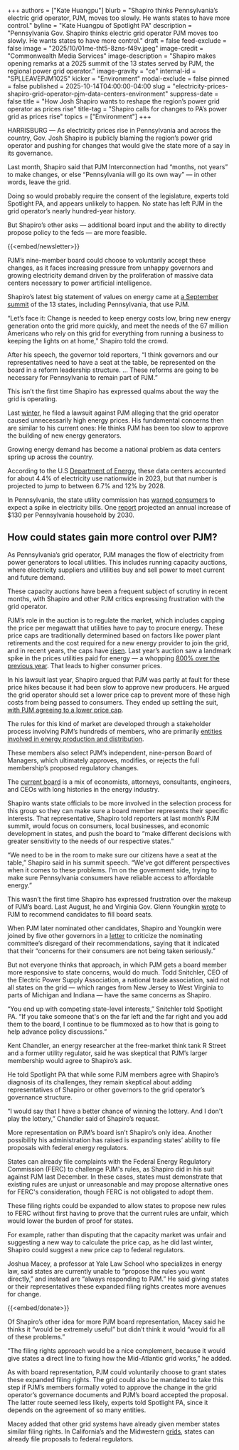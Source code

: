 +++
authors = ["Kate Huangpu"]
blurb = "Shapiro thinks Pennsylvania’s electric grid operator, PJM, moves too slowly. He wants states to have more control."
byline = "Kate Huangpu of Spotlight PA"
description = "Pennsylvania Gov. Shapiro thinks electric grid operator PJM moves too slowly. He wants states to have more control."
draft = false
feed-exclude = false
image = "2025/10/01me-tht5-8zns-f49v.jpeg"
image-credit = "Commonwealth Media Services"
image-description = "Shapiro makes opening remarks at a 2025 summit of the 13 states served by PJM, the regional power grid operator."
image-gravity = "ce"
internal-id = "SPLLEAVEPJM1025"
kicker = "Environment"
modal-exclude = false
pinned = false
published = 2025-10-14T04:00:00-04:00
slug = "electricity-prices-shapiro-grid-operator-pjm-data-centers-environment"
suppress-date = false
title = "How Josh Shapiro wants to reshape the region’s power grid operator as prices rise"
title-tag = "Shapiro calls for changes to PA’s power grid as prices rise"
topics = ["Environment"]
+++

HARRISBURG —&nbsp;As electricity prices rise in Pennsylvania and across the country, Gov. Josh Shapiro is publicly blaming the region’s power grid operator and pushing for changes that would give the state more of a say in its governance.

Last month, Shapiro said that PJM Interconnection had “months, not years” to make changes, or else “Pennsylvania will go its own way” — in other words, leave the grid.

Doing so would probably require the consent of the legislature, experts told Spotlight PA, and appears unlikely to happen. No state has left PJM in the grid operator’s nearly hundred-year history.

But Shapiro’s other asks — additional board input and the ability to directly propose policy to the feds — are more feasible.

{{<embed/newsletter>}}

PJM’s nine-member board could choose to voluntarily accept these changes, as it faces increasing pressure from unhappy governors and growing electricity demand driven by the proliferation of massive data centers necessary to power artificial intelligence.

Shapiro’s latest big statement of values on energy came at <a href="https://www.pa.gov/governor/newsroom/2025-press-releases/gov-shapiro-s-prepared-remarks--13-state-summit-on-future-of-pjm">a September summit</a> of the 13 states, including Pennsylvania, that use PJM.

“Let’s face it: Change is needed to keep energy costs low, bring new energy generation onto the grid more quickly, and meet the needs of the 67 million Americans who rely on this grid for everything from running a business to keeping the lights on at home,” Shapiro told the crowd.

After his speech, the governor told reporters, “I think governors and our representatives need to have a seat at the table, be represented on the board in a reform leadership structure. … These reforms are going to be necessary for Pennsylvania to remain part of PJM.”

This isn’t the first time Shapiro has expressed qualms about the way the grid is operating.

Last <a href="https://www.pa.gov/governor/newsroom/2024-press-releases/lawsuit-against-pjm-to-prevent-energy-price-hikes">winter</a>, he filed a lawsuit against PJM alleging that the grid operator caused unnecessarily high energy prices. His fundamental concerns then are similar to his current ones: He thinks PJM has been too slow to approve the building of new energy generators.

Growing energy demand has become a national problem as data centers spring up across the country.

According to the U.S <a href="https://www.energy.gov/articles/doe-releases-new-report-evaluating-increase-electricity-demand-data-centers">Department of Energy</a>, these data centers accounted for about 4.4% of electricity use nationwide in 2023, but that number is projected to jump to between 6.7% and 12% by 2028.

In Pennsylvania, the state utility commission has <a href="https://www.spotlightpa.org/news/2025/07/pennsylvania-electric-bill-increase-power-grid-auction-environment/">warned consumers</a> to expect a spike in electricity bills. One <a href="https://energyinnovation.org/wp-content/uploads/OBBBA-impacts-on-Pennsylvania.pdf">report</a> projected an annual increase of $130 per Pennsylvania household by 2030.

## How could states gain more control over PJM?

As Pennsylvania’s grid operator, PJM manages the flow of electricity from power generators to local utilities. This includes running capacity auctions, where electricity suppliers and utilities buy and sell power to meet current and future demand.

These capacity auctions have been a frequent subject of scrutiny in recent months, with Shapiro and other PJM critics expressing frustration with the grid operator.

PJM’s role in the auction is to regulate the market, which includes capping the price per megawatt that utilities have to pay to procure energy. These price caps are traditionally determined based on factors like power plant retirements and the cost required for a new energy provider to join the grid, and in recent years, the caps have <a href="https://www.pjm.com/-/media/DotCom/markets-ops/rpm/rpm-auction-info/2026-2027/2026-2027-bra-report.pdf">risen</a>. Last year’s auction saw a landmark spike in the prices utilities paid for energy — a whopping <a href="https://www.reuters.com/business/energy/pjm-power-auction-results-yield-sharply-higher-prices-2024-07-31/">800% over the previous year</a>. That leads to higher consumer prices.

In his lawsuit last year, Shapiro argued that PJM was partly at fault for these price hikes because it had been slow to approve new producers. He argued the grid operator should set a lower price cap to prevent more of these high costs from being passed to consumers. They ended up settling the suit, <a href="https://www.pa.gov/governor/newsroom/2025-press-releases/gov-shapiro-legal-action-against-pjm-saves-consumers-billions-ac">with PJM agreeing to a lower price cap</a>.

The rules for this kind of market are developed through a stakeholder process involving PJM’s hundreds of members, who are primarily <a href="https://www.pjm.com/about-pjm/member-services/member-list">entities involved in energy production and distribution</a>.

These members also select PJM’s independent, nine-person Board of Managers, which ultimately approves, modifies, or rejects the full membership’s proposed regulatory changes.

The <a href="https://www.pjm.com/about-pjm/who-we-are/pjm-board">current board</a> is a mix of economists, attorneys, consultants, engineers, and CEOs with long histories in the energy industry.

Shapiro wants state officials to be more involved in the selection process for this group so they can make sure a board member represents their specific interests. That representative, Shapiro told reporters at last month’s PJM summit, would focus on consumers, local businesses, and economic development in states, and push the board to “make different decisions with greater sensitivity to the needs of our respective states.”

“We need to be in the room to make sure our citizens have a seat at the table,” Shapiro said in his summit speech. “We&#39;ve got different perspectives when it comes to these problems. I&#39;m on the government side, trying to make sure Pennsylvania consumers have reliable access to affordable energy.”

This wasn’t the first time Shapiro has expressed frustration over the makeup of PJM’s board. Last August, he and Virginia Gov. Glenn Youngkin <a href="https://www.pjm.com/-/media/DotCom/about-pjm/who-we-are/public-disclosures/2025/20250811-pa-va-govs-letter-re-board-candidates.pdf">wrote</a> to PJM to recommend candidates to fill board seats.

When PJM later nominated other candidates, Shapiro and Youngkin were joined by five other governors in a <a href="https://www.pjm.com/-/media/DotCom/about-pjm/who-we-are/public-disclosures/2025/20250911-govs-of-pjm-member-states-letter-to-pjm-board-related-to-nc-decision-regarding-open-seats-on-bom.pdf">letter</a> to criticize the nominating committee’s disregard of their recommendations, saying that it indicated that their “concerns for their consumers are not being taken seriously.”

But not everyone thinks that approach, in which PJM gets a board member more responsive to state concerns, would do much. Todd Snitchler, CEO of the Electric Power Supply Association, a national trade association, said not all states on the grid — which ranges from New Jersey to West Virginia to parts of Michigan and Indiana — have the same concerns as Shapiro.

“You end up with competing state-level interests,” Snitchler told Spotlight PA. “If you take someone that&#39;s on the far left and the far right and you add them to the board, I continue to be flummoxed as to how that is going to help advance policy discussions.”

Kent Chandler, an energy researcher at the free-market think tank R Street and a former utility regulator, said he was skeptical that PJM’s larger membership would agree to Shapiro’s ask.

He told Spotlight PA that while some PJM members agree with Shapiro’s diagnosis of its challenges, they remain skeptical about adding representatives of Shapiro or other governors to the grid operator’s governance structure.

“I would say that I have a better chance of winning the lottery. And I don&#39;t play the lottery,” Chandler said of Shapiro’s request.

More representation on PJM’s board isn’t Shapiro’s only idea. Another possibility his administration has raised is expanding states’ ability to file proposals with federal energy regulators.

States can already file complaints with the Federal Energy Regulatory Commission (FERC) to challenge PJM&#39;s rules, as Shapiro did in his suit against PJM last December. In these cases, states must demonstrate that existing rules are unjust or unreasonable and may propose alternative ones for FERC&#39;s consideration, though FERC is not obligated to adopt them.

These filing rights could be expanded to allow states to propose new rules to FERC without first having to prove that the current rules are unfair, which would lower the burden of proof for states.

For example, rather than disputing that the capacity market was unfair and suggesting a new way to calculate the price cap, as he did last winter, Shapiro could suggest a new price cap to federal regulators.

Joshua Macey, a professor at Yale Law School who specializes in energy law, said states are currently unable to “propose the rules you want directly,” and instead are “always responding to PJM.” He said giving states or their representatives these expanded filing rights creates more avenues for change.

{{<embed/donate>}}

Of Shapiro’s other idea for more PJM board representation, Macey said he thinks it “would be extremely useful” but didn’t think it would “would fix all of these problems.”

“The filing rights approach would be a nice complement, because it would give states a direct line to fixing how the Mid-Atlantic grid works,” he added.

As with board representation, PJM could voluntarily choose to grant states these expanded filing rights. The grid could also be mandated to take this step if PJM’s members formally voted to approve the change in the grid operator’s governance documents and PJM’s board accepted the proposal. The latter route seemed less likely, experts told Spotlight PA, since it depends on the agreement of so many entities.

Macey added that other grid systems have already given member states similar filing rights. In California’s and the Midwestern <a href="https://www.nrdc.org/sites/default/files/potential-western-iso-governance-structures-ib.pdf">grids</a>, states can already file proposals to federal regulators.

